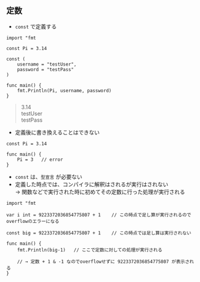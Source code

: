 ## 定数

- `const` で定義する

```
import "fmt

const Pi = 3.14

const (
    username = "testUser",
    password = "testPass"
)

func main() {
    fmt.Println(Pi, username, password)
}
```

> 3.14<br>testUser<br>testPass

- 定義後に書き換えることはできない

```
const Pi = 3.14

func main() {
    Pi = 3   // error
}
```

- `const` は、`型宣言` が必要ない
- 定義した時点では、コンパイラに解釈はされるが実行はされない
  <br>→ 関数などで実行された時に初めてその定数に行った処理が実行される

```
import "fmt

var i int = 9223372036854775807 + 1    // この時点で足し算が実行されるのでoverflowのエラーになる

const big = 9223372036854775807 + 1    // この時点では足し算は実行されない

func main() {
    fmt.Println(big-1)   // ここで定数に対しての処理が実行される

    // → 定数 + 1 & -1 なのでoverflowせずに 9223372036854775807 が表示される
}
